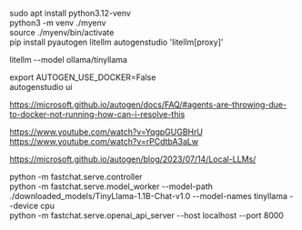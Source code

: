 sudo apt install python3.12-venv  
python3 -m venv ./myenv  
source ./myenv/bin/activate  
pip install pyautogen litellm autogenstudio 'litellm[proxy]' 

litellm --model ollama/tinyllama  

export AUTOGEN_USE_DOCKER=False  
autogenstudio ui  

https://microsoft.github.io/autogen/docs/FAQ/#agents-are-throwing-due-to-docker-not-running-how-can-i-resolve-this  

https://www.youtube.com/watch?v=YqgpGUGBHrU  
https://www.youtube.com/watch?v=rPCdtbA3aLw  

https://microsoft.github.io/autogen/blog/2023/07/14/Local-LLMs/  

python -m fastchat.serve.controller  
python -m fastchat.serve.model_worker --model-path ./downloaded_models/TinyLlama-1.1B-Chat-v1.0 --model-names tinyllama --device cpu  
python -m fastchat.serve.openai_api_server --host localhost --port 8000  